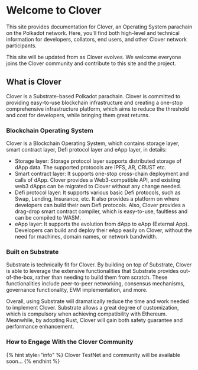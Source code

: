 # Welcome to Clover

This site provides documentation for Clover, an Operating System parachain on the Polkadot network. Here, you'll find both high-level and technical information for developers, collators, end users, and other Clover network participants.

This site will be updated from as Clover evolves. We welcome everyone joins the Clover community and contribute to this site and the project.

## What is Clover

Clover is a Substrate-based Polkadot parachain. Clover is committed to providing easy-to-use blockchain infrastructure and creating a one-stop comprehensive infrastructure platform, which aims to reduce the threshold and cost for developers, while bringing them great returns.&#x20;

### Blockchain Operating System

Clover is a Blockchain Operating System, which contains storage layer, smart contract layer, Defi protocol layer and eApp layer, in details:

* Storage layer: Storage protocol layer supports distributed storage of dApp data. The supported protocols are IPFS, AR, CRUST etc.
* Smart contract layer: It supports one-stop cross-chain deployment and calls of dApp. Clover provides a Web3-compatible API,  and existing web3 dApps can be migrated to Clover without any change needed.
* Defi protocol layer: It supports various basic Defi protocols, such as Swap, Lending, Insurance, etc. It also provides a platform on where developers can build their own Defi protocols. Also, Clover provides a drag-drop smart contract compiler, which is easy-to-use, faultless and can be compiled to WASM.
* eApp layer: It supports the evolution from dApp to eApp (External App). Developers can build and deploy their eApp easily on Clover, without the need for machines, domain names, or network bandwidth.

### Built on Substrate

Substrate is technically fit for Clover. By building on top of Substrate, Clover is able to leverage the extensive functionalities that Substrate provides out-of-the-box, rather than needing to build them from scratch. These functionalities include peer-to-peer networking, consensus mechanisms, governance functionality, EVM implementation, and more.

Overall, using Substrate will dramatically reduce the time and work needed to implement Clover. Substrate allows a great degree of customization, which is compulsory when achieving compatibility with Ethereum. Meanwhile, by adopting Rust, Clover will gain both safety guarantee and performance enhancement.

### How to Engage With the Clover Community

{% hint style="info" %}
&#x20;Clover TestNet and community will be available soon...
{% endhint %}




